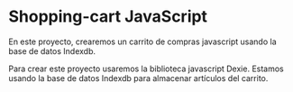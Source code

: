 # Shopping-cart JavaScript
En este proyecto, crearemos un carrito de compras javascript usando la base de datos Indexdb.

Para crear este proyecto usaremos la biblioteca javascript Dexie. Estamos usando la base de datos Indexdb para almacenar artículos del carrito.
